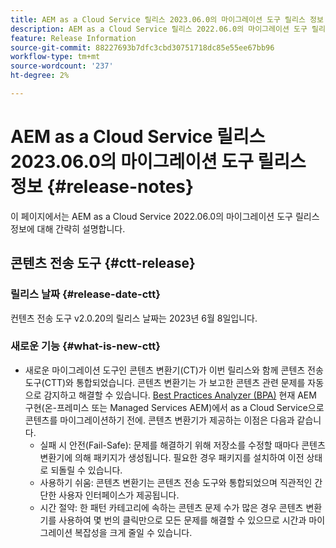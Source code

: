 ```yaml
---
title: AEM as a Cloud Service 릴리스 2023.06.0의 마이그레이션 도구 릴리스 정보
description: AEM as a Cloud Service 릴리스 2022.06.0의 마이그레이션 도구 릴리스 정보
feature: Release Information
source-git-commit: 88227693b7dfc3cbd30751718dc85e55ee67bb96
workflow-type: tm+mt
source-wordcount: '237'
ht-degree: 2%

---
```


# AEM as a Cloud Service 릴리스 2023.06.0의 마이그레이션 도구 릴리스 정보 {#release-notes}

이 페이지에서는 AEM as a Cloud Service 2022.06.0의 마이그레이션 도구 릴리스 정보에 대해 간략히 설명합니다.

## 콘텐츠 전송 도구 {#ctt-release}

### 릴리스 날짜 {#release-date-ctt}

컨텐츠 전송 도구 v2.0.20의 릴리스 날짜는 2023년 6월 8일입니다.

### 새로운 기능 {#what-is-new-ctt}

* 새로운 마이그레이션 도구인 콘텐츠 변환기(CT)가 이번 릴리스와 함께 콘텐츠 전송 도구(CTT)와 통합되었습니다. 콘텐츠 변환기는 가 보고한 콘텐츠 관련 문제를 자동으로 감지하고 해결할 수 있습니다. [Best Practices Analyzer (BPA)](https://experienceleague.adobe.com/docs/experience-manager-cloud-service/content/migration-journey/cloud-migration/best-practices-analyzer/overview-best-practices-analyzer.html?lang=en) 현재 AEM 구현(온-프레미스 또는 Managed Services AEM)에서 as a Cloud Service으로 콘텐츠를 마이그레이션하기 전에.
콘텐츠 변환기가 제공하는 이점은 다음과 같습니다.
   * 실패 시 안전(Fail-Safe): 문제를 해결하기 위해 저장소를 수정할 때마다 콘텐츠 변환기에 의해 패키지가 생성됩니다. 필요한 경우 패키지를 설치하여 이전 상태로 되돌릴 수 있습니다.
   * 사용하기 쉬움: 콘텐츠 변환기는 콘텐츠 전송 도구와 통합되었으며 직관적인 간단한 사용자 인터페이스가 제공됩니다.
   * 시간 절약: 한 패턴 카테고리에 속하는 콘텐츠 문제 수가 많은 경우 콘텐츠 변환기를 사용하여 몇 번의 클릭만으로 모든 문제를 해결할 수 있으므로 시간과 마이그레이션 복잡성을 크게 줄일 수 있습니다.
